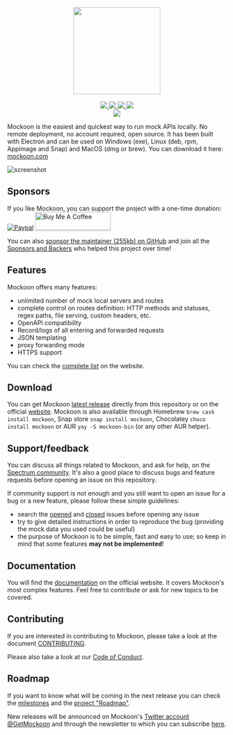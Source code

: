 <div align="center">
  <a href="https://mockoon.com" alt="mockoon logo">
    <img width="200" height="200" src="https://mockoon.com/images/logo-square.png">
  </a>
  <br>
  <br>
  <a href="https://mockoon.com/#download">
    <img src="https://img.shields.io/badge/Download%20app-Go-green.svg?style=flat-square&colorB=1997c6"/>
  </a>
  <a href="https://mockoon.com/">
    <img src="https://img.shields.io/badge/Website-Go-green.svg?style=flat-square&colorB=1997c6"/>
  </a>
  <a href="http://eepurl.com/dskB2X">
    <img src="https://img.shields.io/badge/Newsletter-Subscribe-green.svg?style=flat-square"/>
  </a>
  <a href="https://twitter.com/GetMockoon">
    <img src="https://img.shields.io/badge/Twitter_@GetMockoon-follow-blue.svg?style=flat-square&colorB=1da1f2"/>
  </a>
  <br>
  <a href="https://spectrum.chat/mockoon">
    <img src="https://withspectrum.github.io/badge/badge.svg"/>
  </a>
</div>

Mockoon is the easiest and quickest way to run mock APIs locally. No remote deployment, no account required, open source.
It has been built with Electron and can be used on Windows (exe), Linux (deb, rpm, Appimage and Snap) and MacOS (dmg or brew). You can download it here: [mockoon.com](https://mockoon.com)

![screenshot](https://mockoon.com/images/screenshot-repo.png)

## Sponsors

If you like Mockoon, you can support the project with a one-time donation:
[![Paypal](https://www.paypalobjects.com/webstatic/mktg/Logo/pp-logo-100px.png)](https://paypal.me/255kb) <a href="https://www.buymeacoffee.com/255kb" target="_blank"><img src="https://www.buymeacoffee.com/assets/img/custom_images/white_img.png" alt="Buy Me A Coffee" style="height: 41px !important;width: 174px !important;box-shadow: 0px 3px 2px 0px rgba(190, 190, 190, 0.5) !important;-webkit-box-shadow: 0px 3px 2px 0px rgba(190, 190, 190, 0.5) !important;" ></a>

You can also  [sponsor the maintainer (255kb) on GitHub](https://github.com/sponsors/255kb) and join all the [Sponsors and Backers](https://github.com/mockoon/mockoon/blob/master/backers.md) who helped this project over time!

## Features

Mockoon offers many features:
- unlimited number of mock local servers and routes
- complete control on routes definition: HTTP methods and statuses, regex paths, file serving, custom headers, etc.
- OpenAPI compatibility
- Record/logs of all entering and forwarded requests
- JSON templating
- proxy forwarding mode
- HTTPS support

You can check the [complete list](https://mockoon.com/features) on the website.

## Download

You can get Mockoon [latest release](https://github.com/mockoon/mockoon/releases/latest) directly from this repository or on the official [website](https://mockoon.com/#download). Mockoon is also available through Homebrew `brew cask install mockoon`, Snap store `snap install mockoon`, Chocolatey `choco install mockoon` or AUR `yay -S mockoon-bin` (or any other AUR helper).

## Support/feedback

You can discuss all things related to Mockoon, and ask for help, on the [Spectrum community](https://spectrum.chat/mockoon). It's also a good place to discuss bugs and feature requests before opening an issue on this repository.

If community support is not enough and you still want to open an issue for a bug or a new feature, please follow these simple guidelines:

- search the [opened](https://github.com/mockoon/mockoon/issues) and [closed](https://github.com/mockoon/mockoon/issues?q=is%3Aissue+is%3Aclosed) issues before opening any issue
- try to give detailed instructions in order to reproduce the bug (providing the mock data you used could be useful)
- the purpose of Mockoon is to be simple, fast and easy to use; so keep in mind that some features **may not be implemented**!

## Documentation

You will find the [documentation](https://mockoon.com/docs/latest) on the official website. It covers Mockoon's most complex features. Feel free to contribute or ask for new topics to be covered.

## Contributing

If you are interested in contributing to Mockoon, please take a look at the document [CONTRIBUTING](https://github.com/mockoon/mockoon/blob/master/CONTRIBUTING.md).

Please also take a look at our [Code of Conduct](https://github.com/mockoon/mockoon/blob/master/CODE_OF_CONDUCT.md).

## Roadmap

If you want to know what will be coming in the next release you can check the [milestones](https://github.com/mockoon/mockoon/milestones) and the [project "Roadmap"](https://github.com/orgs/mockoon/projects/2).

New releases will be announced on Mockoon's [Twitter account @GetMockoon](https://twitter.com/GetMockoon) and through the newsletter to which you can subscribe [here](http://eepurl.com/dskB2X).
